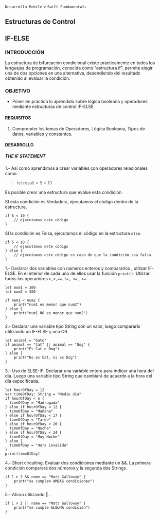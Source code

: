 
`Desarrollo Mobile` > `Swift Fundamentals`


## Estructuras de Control
## IF-ELSE

### INTRODUCCIÓN

La estructura de bifurcación condicional existe prácticamente en todos los lenguajes de programación, conocida como "estructura if", permite elegir una de dos opciones en una alternativa, dependiendo del resultado obtenido al evaluar la condición. 

### OBJETIVO

- Poner en práctica lo aprendido sobre lógica booleana y operadores mediante estructuras de control IF-ELSE.

#### REQUISITOS

1. Comprender los temas de Operadores, Lógica Booleana, Tipos de datos, variables y constantes.

#### DESARROLLO

##### THE IF STATEMENT

1.- Así como aprendimos a crear variables con operadores relacionales como:

> let result = 5 < 10

Es posible crear una estructura que evalue esta condición.

SI esta condición es Verdadera, ejecutamos el código dentro de la estructura.

```
if 5 < 10 {
	// ejecutamos este código
}
```

SI la condición es Falsa, ejecutamos el código en la estructura `else`.

```
if 5 < 10 {
	// ejecutamos este código
} else {
	// ejecutamos este código en caso de que la condición sea falsa.
}
```

1.- Declarar dos variables con números enteros y compararlos , utilizar IF-ELSE. En el interior de cada uno de ellos usar la función `print()`. Utilizar todos los operadores `>,<,==,!=, <=, >=`.

```
let num1 = 100
let num2 = 300

if num1 < num2 {
	print("num1 es menor que num2")
} else {
	print("num1 NO es menor que num2")
}
```

2.- Declarar una variable tipo String con un valor, luego compararlo utilizando un IF-ELSE y una OR.

```
let animal = "Gato"
if animal == "Cat" || animal == "Dog" {
	print("Es Cat o Dog")
} else {
	print("No es Cat, ni es Dog")
}
```

3.- Uso de ELSE-IF.
Declarar una variable entera para indicar una hora del dia. Luego una variable tipo String que cambiará de acuerdo a la hora del día especificada.

```
let hourOfDay = 12
var timeOfDay: String = "Medio dia"
if hourOfDay < 6 {
  timeOfDay = "Madrugada"
} else if hourOfDay < 12 {
  timeOfDay = "Mañana"
} else if hourOfDay < 17 {
  timeOfDay = "Tarde"
} else if hourOfDay < 20 {
  timeOfDay = "Noche"
} else if hourOfDay < 24 {
  timeOfDay = "Muy Noche"
} else {
  timeOfDay = "Hora invalida"
}
print(timeOfDay)
```

4.- Short circuiting. Evaluar dos condiciones mediante un &&. La primera condición comparará dos números y la segunda dos Strings.

```
if 1 > 2 && name == "Matt Galloway" {
	print("se cumplen AMBAS condiciones")
}
```

5.- Ahora utilizando ||.

```
if 1 > 2 || name == "Matt Galloway" {
	print("se cumple ALGUNA condición")
}
```
